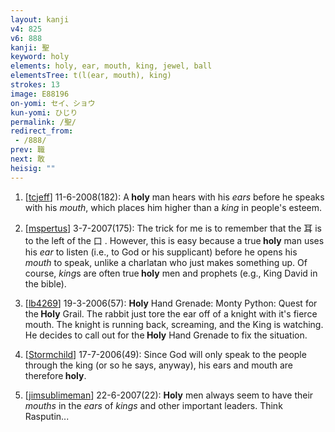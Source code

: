```yaml
---
layout: kanji
v4: 825
v6: 888
kanji: 聖
keyword: holy
elements: holy, ear, mouth, king, jewel, ball
elementsTree: t(l(ear, mouth), king)
strokes: 13
image: E88196
on-yomi: セイ、ショウ
kun-yomi: ひじり
permalink: /聖/
redirect_from:
 - /888/
prev: 職
next: 敢
heisig: ""
---
```


1) [<a href="http://kanji.koohii.com/profile/tcjeff">tcjeff</a>] 11-6-2008(182): A<strong> holy</strong> man hears with his <em>ears</em> before he speaks with his <em>mouth</em>, which places him higher than a <em>king</em> in people&#039;s esteem.

2) [<a href="http://kanji.koohii.com/profile/mspertus">mspertus</a>] 3-7-2007(175): The trick for me is to remember that the 耳 is to the left of the 口 . However, this is easy because a true<strong> holy</strong> man uses his <em>ear</em> to listen (i.e., to God or his supplicant) before he opens his <em>mouth</em> to speak, unlike a charlatan who just makes something up. Of course, <em>king</em>s are often true<strong> holy</strong> men and prophets (e.g., King David in the bible).

3) [<a href="http://kanji.koohii.com/profile/lb4269">lb4269</a>] 19-3-2006(57): <strong>Holy</strong> Hand Grenade: Monty Python: Quest for the<strong> Holy</strong> Grail. The rabbit just tore the ear off of a knight with it&#039;s fierce mouth. The knight is running back, screaming, and the King is watching. He decides to call out for the<strong> Holy</strong> Hand Grenade to fix the situation.

4) [<a href="http://kanji.koohii.com/profile/Stormchild">Stormchild</a>] 17-7-2006(49): Since God will only speak to the people through the king (or so he says, anyway), his ears and mouth are therefore<strong> holy</strong>.

5) [<a href="http://kanji.koohii.com/profile/jimsublimeman">jimsublimeman</a>] 22-6-2007(22): <strong>Holy</strong> men always seem to have their <em>mouths</em> in the <em>ears</em> of <em>kings</em> and other important leaders. Think Rasputin...

